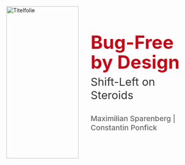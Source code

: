 <!-- # Bug-Free-by-Design: Shift-Left on Steroids -->

<!-- <video src="videos/startfolie.mp4" controls autoplay muted loop width="80%"></video> -->
<!-- ![Deckblatt](images/titelfolie.png){ width=100% height=auto .center} -->

<div style="display: grid; grid-template-columns: 1fr 1.5fr; gap: 2rem; align-items: center; min-height: 400px;">
    <img src="images/titelfolie.png" alt="Titelfolie" style="width: 100%; height: auto;" />
    <div>
        <h1 style="font-size: clamp(2rem, 5vw, 4rem); font-weight: bold; margin: 0 0 0.5rem 0; color: #C30A17; line-height: 1.1;">
            Bug-Free by Design
        </h1>
        <h2 style="font-size: clamp(1.2rem, 3vw, 2rem); font-weight: normal; margin: 0 0 2rem 0; color: #333; line-height: 1.2;">
            Shift-Left on Steroids
        </h2>
        <p style="font-size: clamp(1rem, 2vw, 1.3rem); margin: 0; color: #666; font-weight: 500;">
            Maximilian Sparenberg | Constantin Ponfick
        </p>
    </div>
</div>